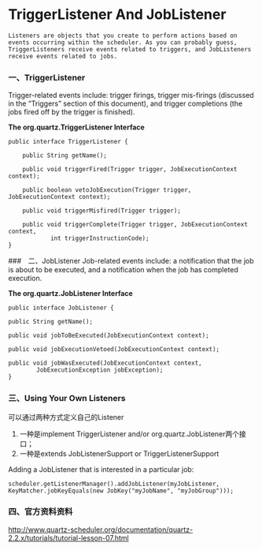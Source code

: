 TriggerListener And JobListener
================================
    Listeners are objects that you create to perform actions based on events occurring within the scheduler. As you can probably guess, TriggerListeners receive events related to triggers, and JobListeners receive events related to jobs.
### 一、TriggerListener
Trigger-related events include: trigger firings, trigger mis-firings (discussed in the “Triggers” section of this document), and trigger completions (the jobs fired off by the trigger is finished).

**The org.quartz.TriggerListener Interface**

    public interface TriggerListener {
    
        public String getName();
    
        public void triggerFired(Trigger trigger, JobExecutionContext context);
    
        public boolean vetoJobExecution(Trigger trigger, JobExecutionContext context);
    
        public void triggerMisfired(Trigger trigger);
    
        public void triggerComplete(Trigger trigger, JobExecutionContext context,
                int triggerInstructionCode);
    }
    
###　二、JobListener
Job-related events include: a notification that the job is about to be executed, and a notification when the job has completed execution.

**The org.quartz.JobListener Interface**

    public interface JobListener {

    public String getName();

    public void jobToBeExecuted(JobExecutionContext context);

    public void jobExecutionVetoed(JobExecutionContext context);

    public void jobWasExecuted(JobExecutionContext context,
            JobExecutionException jobException);
    }
    
### 三、Using Your Own Listeners
可以通过两种方式定义自己的Listener
1. 一种是implement TriggerListener and/or org.quartz.JobListener两个接口；
2. 一种是extends JobListenerSupport or TriggerListenerSupport

Adding a JobListener that is interested in a particular job:

    scheduler.getListenerManager().addJobListener(myJobListener, KeyMatcher.jobKeyEquals(new JobKey("myJobName", "myJobGroup")));
    
### 四、官方资料资料
http://www.quartz-scheduler.org/documentation/quartz-2.2.x/tutorials/tutorial-lesson-07.html
